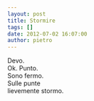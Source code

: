 ```yaml
---
layout: post
title: Stormire
tags: []
date: 2012-07-02 16:07:00
author: pietro
---
```

Devo.<br/>Ok. Punto.<br/>Sono fermo.<br/>Sulle punte<br/>lievemente stormo.

